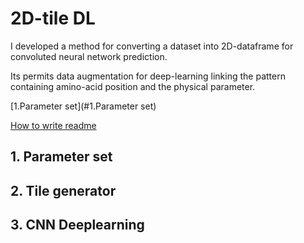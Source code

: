 # 2D-tile DL
I developed a method for converting a dataset into 2D-dataframe for convoluted neural network prediction.

Its permits data augmentation for deep-learning linking the pattern containing amino-acid position and the physical parameter.

[1.Parameter set](#1.Parameter set)

[How to write readme](https://docs.github.com/ja/github/writing-on-github/basic-writing-and-formatting-syntax)




## 1. Parameter set





## 2. Tile generator






## 3. CNN Deeplearning



